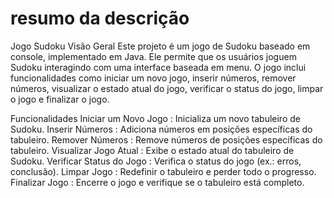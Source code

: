 # resumo da descrição <br>
Jogo Sudoku
Visão Geral
Este projeto é um jogo de Sudoku baseado em console, implementado em Java. Ele permite que os usuários joguem Sudoku interagindo com uma interface baseada em menu. O jogo inclui funcionalidades como iniciar um novo jogo, inserir números, remover números, visualizar o estado atual do jogo, verificar o status do jogo, limpar o jogo e finalizar o jogo.

Funcionalidades
Iniciar um Novo Jogo : Inicializa um novo tabuleiro de Sudoku.
Inserir Números : Adiciona números em posições específicas do tabuleiro.
Remover Números : Remove números de posições específicas do tabuleiro.
Visualizar Jogo Atual : Exibe o estado atual do tabuleiro de Sudoku.
Verificar Status do Jogo : Verifica o status do jogo (ex.: erros, conclusão).
Limpar Jogo : Redefinir o tabuleiro e perder todo o progresso.
Finalizar Jogo : Encerre o jogo e verifique se o tabuleiro está completo.

